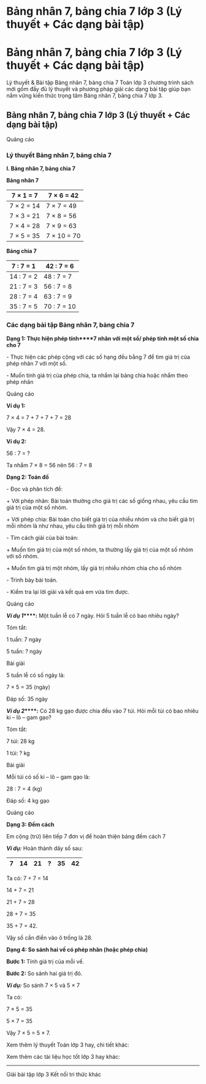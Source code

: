 # Bảng nhân 7, bảng chia 7 lớp 3 (Lý thuyết + Các dạng bài tập)

# Bảng nhân 7, bảng chia 7 lớp 3 (Lý thuyết + Các dạng bài tập)

Lý thuyết & Bài tập Bảng nhân 7, bảng chia 7 Toán lớp 3 chương trình sách mới gồm đầy đủ lý thuyết và phương pháp giải các dạng bài tập giúp bạn nắm vững kiến thức trọng tâm Bảng nhân 7, bảng chia 7 lớp 3.

## Bảng nhân 7, bảng chia 7 lớp 3 (Lý thuyết + Các dạng bài tập)

Quảng cáo

### Lý thuyết Bảng nhân 7, bảng chia 7

**I. Bảng nhân 7, bảng chia 7**

**Bảng nhân 7**

7 × 1 = 7 |  7 × 6 = 42  
---|---  
7 × 2 = 14 |  7 × 7 = 49  
7 × 3 = 21 |  7 × 8 = 56  
7 × 4 = 28 |  7 × 9 = 63  
7 × 5 = 35 |  7 × 10 = 70  
  
**Bảng chia 7**

7 : 7 = 1 |  42 : 7 = 6  
---|---  
14 : 7 = 2 |  48 : 7 = 7  
21 : 7 = 3 |  56 : 7 = 8  
28 : 7 = 4 |  63 : 7 = 9  
35 : 7 = 5 |  70 : 7 = 10  
  
### Các dạng bài tập Bảng nhân 7, bảng chia 7

**Dạng 1: Thực hiện phép tính****7** **nhân với một số/ phép tính một số chia cho 7**

\- Thực hiện các phép cộng với các số hạng đều bằng 7 để tìm giá trị của phép nhân 7 với một số.

\- Muốn tính giá trị của phép chia, ta nhẩm lại bảng chia hoặc nhẩm theo phép nhân

Quảng cáo

**Ví dụ 1:**

7 × 4 = 7 + 7 + 7 + 7 = 28

Vậy 7 × 4 = 28.

**Ví dụ 2:**

56 : 7 = ?

Ta nhẩm 7 × 8 = 56 nên 56 : 7 = 8

**Dạng 2: Toán đố**

\- Đọc và phân tích đề: 

\+ Với phép nhân: Bài toán thường cho giá trị các số giống nhau, yêu cầu tìm giá trị của một số nhóm.

\+ Với phép chia: Bài toán cho biết giá trị của nhiều nhóm và cho biết giá trị mỗi nhóm là như nhau, yêu cầu tính giá trị mỗi nhóm

\- Tìm cách giải của bài toán: 

\+ Muốn tìm giá trị của một số nhóm, ta thường lấy giá trị của một số nhóm với số nhóm.

\+ Muốn tìm giá trị một nhóm, lấy giá trị nhiều nhóm chia cho số nhóm

\- Trình bày bài toán.

\- Kiểm tra lại lời giải và kết quả em vừa tìm được.

Quảng cáo

**_Ví dụ 1_****:** Một tuần lễ có 7 ngày. Hỏi 5 tuần lễ có bao nhiêu ngày?

Tóm tắt: 

1 tuần: 7 ngày

5 tuần: ? ngày

Bài giải

5 tuần lễ có số ngày là:

7 × 5 = 35 (ngày)

Đáp số: 35 ngày

**_Ví dụ 2_****:** Có 28 kg gạo được chia đều vào 7 túi. Hỏi mỗi túi có bao nhiêu ki – lô – gam gạo?

Tóm tắt:

7 túi: 28 kg

1 túi: ? kg

Bài giải

Mỗi túi có số ki – lô – gam gạo là:

28 : 7 = 4 (kg)

Đáp số: 4 kg gạo

Quảng cáo

**Dạng 3: Đếm cách**

Em cộng (trừ) liên tiếp 7 đơn vị để hoàn thiện bảng đếm cách 7

**_Ví dụ:_** Hoàn thành dãy số sau:

**7** |  **14** |  **21** |  **?** |  **35** |  **42**  
---|---|---|---|---|---  
  
Ta có: 7 + 7 = 14

14 + 7 = 21

21 + 7 = 28

28 + 7 = 35

35 + 7 = 42. 

Vậy số cần điền vào ô trống là 28.

**Dạng 4: So sánh hai vế có phép nhân (hoặc phép chia)**

**Bước 1:** Tính giá trị của mỗi vế.

**Bước 2:** So sánh hai giá trị đó.

**_Ví dụ:_** So sánh 7 × 5 và 5 × 7

Ta có:

7 × 5 = 35

5 × 7 = 35 

Vậy 7 × 5 = 5 × 7.

Xem thêm lý thuyết Toán lớp 3 hay, chi tiết khác:

Xem thêm các tài liệu học tốt lớp 3 hay khác:

* * *

Giải bài tập lớp 3 Kết nối tri thức khác

